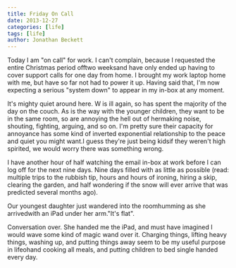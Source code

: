 ```yaml
---
title: Friday On Call
date: 2013-12-27
categories: [life]
tags: [life]
author: Jonathan Beckett
---
```


Today I am "on call" for work. I can't complain, because I requested the entire Christmas period offtwo weeksand have only ended up having to cover support calls for one day from home. I brought my work laptop home with me, but have so far not had to power it up. Having said that, I'm now expecting a serious "system down" to appear in my in-box at any moment.

It's mighty quiet around here. W is ill again, so has spent the majority of the day on the couch. As is the way with the younger children, they want to be in the same room, so are annoying the hell out of hermaking noise, shouting, fighting, arguing, and so on. I'm pretty sure their capacity for annoyance has some kind of inverted exponential relationship to the peace and quiet you might want.I guess they're just being kidsif they weren't high spirited, we would worry there was something wrong.

I have another hour of half watching the email in-box at work before I can log off for the next nine days. Nine days filled with as little as possible (read: multiple trips to the rubbish tip, hours and hours of ironing, hiring a skip, clearing the garden, and half wondering if the snow will ever arrive that was predicted several months ago).

Our youngest daughter just wandered into the roomhumming as she arrivedwith an iPad under her arm."It's flat".

Conversation over. She handed me the iPad, and must have imagined I would wave some kind of magic wand over it. Charging things, lifting heavy things, washing up, and putting things away seem to be my useful purpose in lifeohand cooking all meals, and putting children to bed single handed every day.